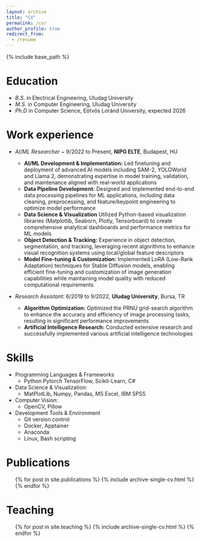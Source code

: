```yaml
---
layout: archive
title: "CV"
permalink: /cv/
author_profile: true
redirect_from:
  - /resume
---
```


{% include base_path %}

Education
======
* *B.S.* in Electrical Engineering, Uludag University
* *M.S.* in Computer Engineering, Uludag University
* *Ph.D* in Computer Science, Eötvös Loránd University, expected 2026

Work experience
======
* *AI/ML Researcher* ~ 9/2022 to Present, **NIPG ELTE**, Budapest, HU
  * **AI/ML Development & Implementation:** Led finetuning and deployment of advanced AI models including SAM-2, YOLOWorld and Llama 2, demonstrating expertise in model training, validation, and maintenance aligned with real-world applications
  * **Data Pipeline Development:** Designed and implemented end-to-end data processing pipelines for ML applications, including data cleaning, preprocessing, and feature/keypoint engineering to optimize model performance
  * **Data Science & Visualization** Utilized Python-based visualization libraries (Matplotlib, Seaborn, Plotly, Tensorboard) to create comprehensive analytical dashboards and performance metrics for ML models
  * **Object Detection & Tracking:** Experience in object detection, segmentation, and tracking, leveraging recent algorithms to enhance visual recognition systems using local/global feature descriptors
  *  **Model Fine-tuning & Customization:** Implemented LoRA (Low-Rank Adaptation) techniques for Stable Diffusion models, enabling efficient fine-tuning and customization of image generation capabilities while maintaining model quality with reduced computational requirements

* *Research Assistant*: 6/2019 to 9/2022, **Uludag University**, Bursa, TR
  * **Algorithm Optimization:** Optimized the PRNU grid-search algorithm to enhance the accuracy and efficiency of image processing tasks, resulting in significant performance improvements
  * **Artificial Intelligence Research:** Conducted extensive research and successfully implemented various artificial intelligence technologies
  


Skills
======
* Programming Languages & Frameworks
  * Python Pytorch TensorFlow, Scikit-Learn, C#
* Data Science & Visualization:
  * MatPlotLib, Numpy, Pandas, MS Excel, IBM SPSS
* Computer Vision:
  * OpenCV, Pillow
* Development Tools & Environment
  * Git version control
  * Docker, Apptainer
  * Anaconda
  * Linux, Bash scripting


Publications
======
  <ul>{% for post in site.publications %}
    {% include archive-single-cv.html %}
  {% endfor %}</ul>
  

Teaching
======
  <ul>{% for post in site.teaching %}
    {% include archive-single-cv.html %}
  {% endfor %}</ul>
  
